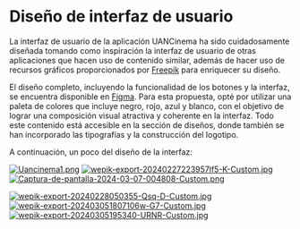# Diseño de interfaz de usuario

La interfaz de usuario de la aplicación UANCinema ha sido cuidadosamente diseñada tomando como inspiración la interfaz de usuario de otras aplicaciones que hacen uso de contenido similar, además de hacer uso de recursos gráficos proporcionados por [Freepik](https://www.freepik.es/) para enriquecer su diseño.

El diseño completo, incluyendo la funcionalidad de los botones y la interfaz, se encuentra disponible en [Figma](https://www.figma.com/proto/HK508qNGrXcuFEnRTLA3De/UANcinema?type=design&node-id=1-2&t=8KfJJamMyDYF2nWH-1&scaling=scale-down&page-id=0%3A1&starting-point-node-id=1%3A2&mode=design). Para esta propuesta, opté por utilizar una paleta de colores que incluye negro, rojo, azul y blanco, con el objetivo de lograr una composición visual atractiva y coherente en la interfaz. Todo este contenido está accesible en la sección de diseños, donde también se han incorporado las tipografías y la construcción del logotipo. 

A continuación, un poco del diseño de la interfaz:

[![Uancinema1.png](https://i.postimg.cc/sDLqbDZP/Uancinema1.png)](https://postimg.cc/w7hwmz23)
[![wepik-export-20240227223957lf5-K-Custom.jpg](https://i.postimg.cc/BbKw2RqW/wepik-export-20240227223957lf5-K-Custom.jpg)](https://postimg.cc/gLGDWSX4)
[![Captura-de-pantalla-2024-03-07-004808-Custom.png](https://i.postimg.cc/QtVzdHwd/Captura-de-pantalla-2024-03-07-004808-Custom.png)](https://postimg.cc/cgyhD4dp)

[![wepik-export-20240228050355-Qsq-D-Custom.jpg](https://i.postimg.cc/J4j20w6Z/wepik-export-20240228050355-Qsq-D-Custom.jpg)](https://postimg.cc/rKFJZHLw)
[![wepik-export-202403051807106w-G7-Custom.jpg](https://i.postimg.cc/h4kYK4rK/wepik-export-202403051807106w-G7-Custom.jpg)](https://postimg.cc/pyBCZH4S)
[![wepik-export-20240305195340-URNR-Custom.jpg](https://i.postimg.cc/vBjNgGwL/wepik-export-20240305195340-URNR-Custom.jpg)](https://postimg.cc/YG63TK9h)